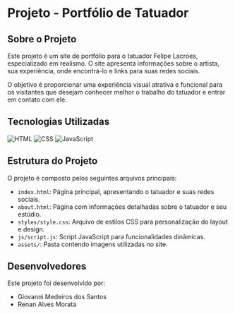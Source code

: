 # Projeto - Portfólio de Tatuador

## Sobre o Projeto

Este projeto é um site de portfólio para o tatuador Felipe Lacroes, especializado em realismo. O site apresenta informações sobre o artista, sua experiência, onde encontrá-lo e links para suas redes sociais.

O objetivo é proporcionar uma experiência visual atrativa e funcional para os visitantes que desejam conhecer melhor o trabalho do tatuador e entrar em contato com ele.

## Tecnologias Utilizadas

![HTML](https://img.shields.io/badge/HTML-E34F26?style=flat-square&logo=html5&logoColor=white)
![CSS](https://img.shields.io/badge/CSS-1572B6?style=flat-square&logo=css3&logoColor=white)
![JavaScript](https://img.shields.io/badge/JavaScript-F7DF1E?style=flat-square&logo=javascript&logoColor=black)

## Estrutura do Projeto

O projeto é composto pelos seguintes arquivos principais:

- `index.html`: Página principal, apresentando o tatuador e suas redes sociais.
- `about.html`: Página com informações detalhadas sobre o tatuador e seu estúdio.
- `styles/style.css`: Arquivo de estilos CSS para personalização do layout e design.
- `js/script.js`: Script JavaScript para funcionalidades dinâmicas.
- `assets/`: Pasta contendo imagens utilizadas no site.

## Desenvolvedores

Este projeto foi desenvolvido por:

- Giovanni Medeiros dos Santos
- Renan Alves Morata